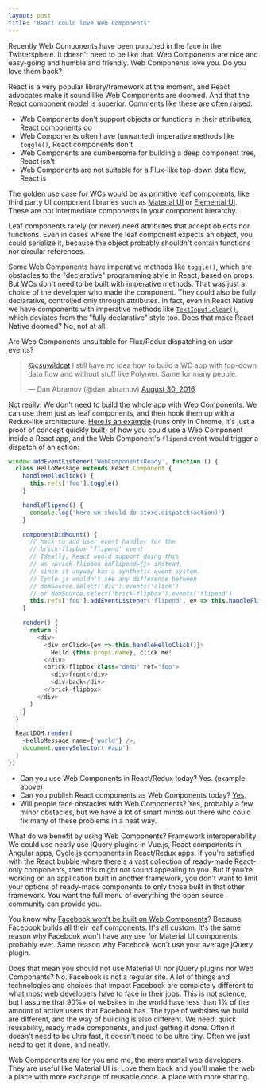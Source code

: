 ```yaml
---
layout: post
title: "React could love Web Components"
---
```


Recently Web Components have been punched in the face in the Twittersphere. It doesn't need to be like that. Web Components are nice and easy-going and humble and friendly. Web Components love you. Do you love them back?

React is a very popular library/framework at the moment, and React advocates make it sound like Web Components are doomed. And that the React component model is superior. Comments like these are often raised:

- Web Components don't support objects or functions in their attributes, React components do
- Web Components often have (unwanted) imperative methods like `toggle()`, React components don't
- Web Components are cumbersome for building a deep component tree, React isn't
- Web Components are not suitable for a Flux-like top-down data flow, React is

The golden use case for WCs would be as primitive leaf components, like third party UI component libraries such as [Material UI](http://www.material-ui.com/#/) or [Elemental UI](elemental-ui.com/). These are not intermediate components in your component hierarchy.

Leaf components rarely (or never) need attributes that accept objects nor functions. Even in cases where the leaf component expects an object, you could serialize it, because the object probably shouldn't contain functions nor circular references.

Some Web Components have imperative methods like `toggle()`, which are obstacles to the "declarative" programming style in React, based on props. But WCs don't need to be built with imperative methods. That was just a choice of the developer who made the component. They could also be fully declarative, controlled only through attributes. In fact, even in React Native we have components with imperative methods like [`TextInput.clear()`](https://facebook.github.io/react-native/docs/textinput.html), which deviates from the "fully declarative" style too. Does that make React Native doomed? No, not at all.

Are Web Components unsuitable for Flux/Redux dispatching on user events?

<blockquote class="twitter-tweet" data-conversation="none" data-lang="en"><p lang="en" dir="ltr"><a href="https://twitter.com/csuwildcat">@csuwildcat</a> I still have no idea how to build a WC app with top-down data flow and without stuff like Polymer. Same for many people.</p>&mdash; Dan Abramov (@dan_abramov) <a href="https://twitter.com/dan_abramov/status/770642705298972673">August 30, 2016</a></blockquote>
<script async src="//platform.twitter.com/widgets.js" charset="utf-8"></script>

Not really. We don't need to build the whole app with Web Components. We can use them just as leaf components, and then hook them up with a Redux-like architecture. [Here is an example](http://jsbin.com/pudecikelo/edit?js,output) (runs only in Chrome, it's just a proof of concept quickly built) of how you could use a Web Component inside a React app, and the Web Component's `flipend` event would trigger a dispatch of an action:

```js
window.addEventListener('WebComponentsReady', function () {
  class HelloMessage extends React.Component {
    handleHelloClick() {
      this.refs['foo'].toggle()
    }

    handleFlipend() {
      console.log('here we should do store.dispatch(action)')
    }

    componentDidMount() {
      // hack to add user event handler for the
      // brick-flipbox 'flipend' event
      // Ideally, React would support doing this
      // as <brick-flipbox onFlipend={}> instead,
      // since it anyway has a synthetic event system.
      // Cycle.js wouldn't see any difference between
      // domSource.select('div').events('click')
      // or domSource.select('brick-flipbox').events('flipend')
      this.refs['foo'].addEventListener('flipend', ev => this.handleFlipend())
    }

    render() {
      return (
        <div>
          <div onClick={ev => this.handleHelloClick()}>
            Hello {this.props.name}, click me!
          </div>
          <brick-flipbox class="demo" ref="foo">
            <div>front</div>
            <div>back</div>
          </brick-flipbox>
        </div>
      )
    }
  }

  ReactDOM.render(
    <HelloMessage name={'world'} />,
    document.querySelector('#app')
  )
})
```

- Can you use Web Components in React/Redux today? Yes. (example above)
- Can you publish React components as Web Components today? [Yes](https://github.com/PixelsCommander/ReactiveElements).
- Will people face obstacles with Web Components? Yes, probably a few minor obstacles, but we have a lot of smart minds out there who could fix many of these problems in a neat way.

What do we benefit by using Web Components? Framework interoperability. We could use neatly use jQuery plugins in Vue.js, React components in Angular apps, Cycle.js components in React/Redux apps. If you're satisfied with the React bubble where there's a vast collection of ready-made React-only components, then this might not sound appealing to you. But if you're working on an application built in another framework, you don't want to limit your options of ready-made components to only those built in that other framework. You want the full menu of everything the open source community can provide you.

You know why [Facebook won't be built on Web Components](https://github.com/facebook/react/issues/5052#issuecomment-145594782)? Because Facebook builds all their leaf components. It's all custom. It's the same reason why Facebook won't have any use for Material UI components, probably ever. Same reason why Facebook won't use your average jQuery plugin.

Does that mean you should not use Material UI nor jQuery plugins nor Web Components? No. Facebook is not a regular site. A lot of things and technologies and choices that impact Facebook are completely different to what most web developers have to face in their jobs. This is not science, but I assume that 90%+ of websites in the world have less than 1% of the amount of active users that Facebook has. The type of websites we build are different, and the way of building is also different. We need: quick reusability, ready made components, and just getting it done. Often it doesn't need to be ultra fast, it doesn't need to be ultra tiny. Often we just need to get it done, and neatly.

Web Components are for you and me, the mere mortal web developers. They are useful like Material UI is. Love them back and you'll make the web a place with more exchange of reusable code. A place with more sharing.